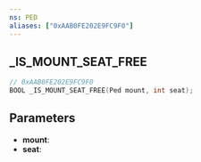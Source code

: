 ```yaml
---
ns: PED
aliases: ["0xAAB0FE202E9FC9F0"]
---
```

## _IS_MOUNT_SEAT_FREE

```c
// 0xAAB0FE202E9FC9F0
BOOL _IS_MOUNT_SEAT_FREE(Ped mount, int seat);
```

## Parameters
* **mount**:
* **seat**:
